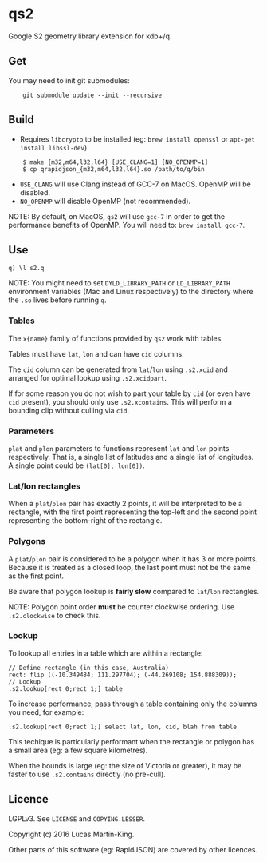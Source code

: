 qs2
===

Google S2 geometry library extension for kdb+/q.

## Get

You may need to init git submodules:

```
    git submodule update --init --recursive
```

## Build

* Requires `libcrypto` to be installed (eg: `brew install openssl` or `apt-get install libssl-dev`)

```
    $ make {m32,m64,l32,l64} [USE_CLANG=1] [NO_OPENMP=1]
    $ cp qrapidjson_{m32,m64,l32,l64}.so /path/to/q/bin
```

* `USE_CLANG` will use Clang instead of GCC-7 on MacOS. OpenMP will be disabled.
* `NO_OPENMP` will disable OpenMP (not recommended).

NOTE: By default, on MacOS, `qs2` will use `gcc-7` in order to get the performance benefits of OpenMP.
You will need to: `brew install gcc-7`.

## Use

    q) \l s2.q

NOTE: You might need to set `DYLD_LIBRARY_PATH` or `LD_LIBRARY_PATH` environment variables
(Mac and Linux respectively) to the directory where the `.so` lives before running `q`.

### Tables

The `x{name}` family of functions provided by `qs2` work with tables.

Tables must have `lat`, `lon` and can have `cid` columns.

The `cid` column can be generated from `lat`/`lon` using `.s2.xcid` and
arranged for optimal lookup using `.s2.xcidpart`.

If for some reason you do not wish to part your table by `cid` (or even have `cid` present),
you should only use `.s2.xcontains`. This will perform a bounding clip without culling via `cid`.

### Parameters

`plat` and `plon` parameters to functions represent `lat` and `lon` points respectively.
That is, a single list of latitudes and a single list of longitudes. A single point could be `(lat[0], lon[0])`.

### Lat/lon rectangles

When a `plat`/`plon` pair has exactly 2 points, it will be interpreted to be a rectangle,
with the first point representing the top-left and the second point representing the bottom-right of the rectangle.

### Polygons

A `plat`/`plon` pair is considered to be a polygon when it has 3 or more points.
Because it is treated as a closed loop, the last point must not be the same as the first point.

Be aware that polygon lookup is **fairly slow** compared to `lat`/`lon` rectangles.

NOTE: Polygon point order **must** be counter clockwise ordering. Use `.s2.clockwise` to check this.

### Lookup

To lookup all entries in a table which are within a rectangle:

```
// Define rectangle (in this case, Australia)
rect: flip ((-10.349484; 111.297704); (-44.269108; 154.888309));
// Lookup
.s2.lookup[rect 0;rect 1;] table
```

To increase performance, pass through a table containing only the columns you need, for example:

```
.s2.lookup[rect 0;rect 1;] select lat, lon, cid, blah from table
```

This techique is particularly performant when the rectangle or polygon has a small area (eg: a few square kilometres).

When the bounds is large (eg: the size of Victoria or greater), it may be faster to use `.s2.contains` directly (no pre-cull).

## Licence

LGPLv3. See `LICENSE` and `COPYING.LESSER`.

Copyright (c) 2016 Lucas Martin-King.

Other parts of this software (eg: RapidJSON) are covered by other licences.

